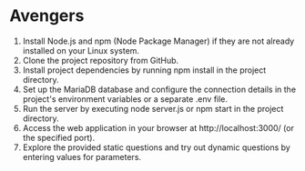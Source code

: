 # Avengers

1. Install Node.js and npm (Node Package Manager) if they are not already installed on your Linux system.
2. Clone the project repository from GitHub.
3. Install project dependencies by running npm install in the project directory.
4. Set up the MariaDB database and configure the connection details in the project's environment variables or a separate .env file.
5. Run the server by executing node server.js or npm start in the project directory.
6. Access the web application in your browser at http://localhost:3000/ (or the specified port).
7. Explore the provided static questions and try out dynamic questions by entering values for parameters.
